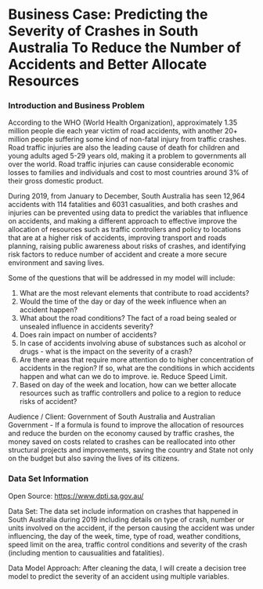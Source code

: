 # Business Case: Predicting the Severity of Crashes in South Australia To Reduce the Number of Accidents and Better Allocate Resources


### Introduction and Business Problem

According to the WHO (World Health Organization), approximately 1.35 million people die each year victim of road accidents, with another 20+ million people suffering some kind of non-fatal injury from traffic crashes. Road traffic injuries are also the leading cause of death for children and young adults aged 5-29 years old, making it a problem to governments all over the world. Road traffic injuries can cause considerable economic losses to families and individuals and cost to most countries around 3% of their gross domestic product. 

During 2019, from January to December, South Australia has seen 12,964 accidents with 114 fatalities and 6031 casualities, and both crashes and injuries can be prevented using data to predict the variables that influence on accidents, and making a different approach to effective improve the allocation of resources such as traffic controllers and policy to locations that are at a higher risk of accidents, improving transport and roads planning, raising public awareness about risks of crashes, and identifying risk factors to reduce number of accident and create a more secure environment and saving lives.

Some of the questions that will be addressed in my model will include:

<ol>
  <li>What are the most relevant elements that contribute to road accidents?</li>
  <li>Would the time of the day or day of the week influence when an accident happen?</li>
  <li>What about the road conditions? The fact of a road being sealed or unsealed influence in accidents severity?</li>
<li>Does rain impact on number of accidents?</li>
<li>In case of accidents involving abuse of substances such as alcohol or drugs - what is the impact on the severity of a crash?</li>
<li>Are there areas that require more attention do to higher concentration of accidents in the region? If so, what are the conditions in which accidents happen and what can we do to improve. ie. Reduce Speed Limit.</li>
<li>Based on day of the week and location, how can we better allocate resources such as traffic controllers and police to a region to reduce risks of accident?</li>
</ol>

Audience / Client: Government of South Australia and Australian Government - If a formula is found to improve the allocation of resources and reduce the burden on the economy caused by traffic crashes, the money saved on costs related to crashes can be reallocated into other structural projects and improvements, saving the country and State not only on the budget but also saving the lives of its citizens. 

### Data Set Information

Open Source: https://www.dpti.sa.gov.au/

Data Set: The data set include information on crashes that happened in South Australia during 2019 including details on type of crash, number or units involved on the accident, if the person causing the accident was under influencing, the day of the week, time, type of road, weather conditions, speed limit on the area, traffic control conditions and severity of the crash (including mention to causualities and fatalities).

Data Model Approach: After cleaning the data, I will create a decision tree model to predict the severity of an accident using multiple variables.
